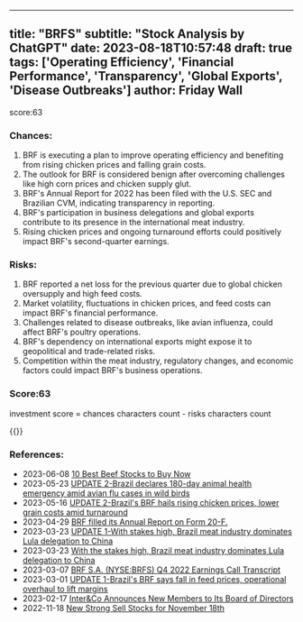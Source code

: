 
---
title: "BRFS"
subtitle: "Stock Analysis by ChatGPT"
date: 2023-08-18T10:57:48
draft: true
tags: ['Operating Efficiency', 'Financial Performance', 'Transparency', 'Global Exports', 'Disease Outbreaks']
author: Friday Wall
---

score:63
### Chances:
1. BRF is executing a plan to improve operating efficiency and benefiting from rising chicken prices and falling grain costs.
2. The outlook for BRF is considered benign after overcoming challenges like high corn prices and chicken supply glut.
3. BRF's Annual Report for 2022 has been filed with the U.S. SEC and Brazilian CVM, indicating transparency in reporting.
4. BRF's participation in business delegations and global exports contribute to its presence in the international meat industry.
5. Rising chicken prices and ongoing turnaround efforts could positively impact BRF's second-quarter earnings.
### Risks:
1. BRF reported a net loss for the previous quarter due to global chicken oversupply and high feed costs.
2. Market volatility, fluctuations in chicken prices, and feed costs can impact BRF's financial performance.
3. Challenges related to disease outbreaks, like avian influenza, could affect BRF's poultry operations.
4. BRF's dependency on international exports might expose it to geopolitical and trade-related risks.
5. Competition within the meat industry, regulatory changes, and economic factors could impact BRF's business operations.
### Score:63
investment score = chances characters count - risks characters count

{{<tradingview symbol="NYSE:BRFS">}}
### References:
- 2023-06-08 [10 Best Beef Stocks to Buy Now](https://finance.yahoo.com/news/10-best-beef-stocks-buy-151123580.html?.tsrc=rss)
- 2023-05-23 [UPDATE 2-Brazil declares 180-day animal health emergency amid avian flu cases in wild birds](https://finance.yahoo.com/news/1-brazil-declares-180-day-214845466.html?.tsrc=rss)
- 2023-05-16 [UPDATE 2-Brazil's BRF hails rising chicken prices, lower grain costs amid turnaround](https://finance.yahoo.com/news/1-brazils-brf-says-global-145139026.html?.tsrc=rss)
- 2023-04-29 [BRF filled its Annual Report on Form 20-F.](https://finance.yahoo.com/news/brf-filled-annual-report-form-213400303.html?.tsrc=rss)
- 2023-03-23 [UPDATE 1-With stakes high, Brazil meat industry dominates Lula delegation to China](https://finance.yahoo.com/news/1-stakes-high-brazil-meat-194404334.html?.tsrc=rss)
- 2023-03-23 [With the stakes high, Brazil meat industry dominates Lula delegation to China](https://finance.yahoo.com/news/stakes-high-brazil-meat-industry-163006128.html?.tsrc=rss)
- 2023-03-07 [BRF S.A. (NYSE:BRFS) Q4 2022 Earnings Call Transcript](https://finance.yahoo.com/news/brf-nyse-brfs-q4-2022-031300572.html?.tsrc=rss)
- 2023-03-01 [UPDATE 1-Brazil's BRF says fall in feed prices, operational overhaul to lift margins](https://finance.yahoo.com/news/1-brazils-brf-says-fall-153154150.html?.tsrc=rss)
- 2023-02-17 [Inter&Co Announces New Members to Its Board of Directors](https://finance.yahoo.com/news/inter-co-announces-members-board-005700989.html?.tsrc=rss)
- 2022-11-18 [New Strong Sell Stocks for November 18th](https://finance.yahoo.com/news/strong-sell-stocks-november-18th-125612790.html?.tsrc=rss)


                